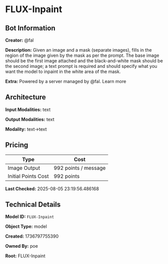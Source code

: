 # FLUX-Inpaint

## Bot Information

**Creator:** @fal

**Description:** Given an image and a mask (separate images), fills in the region of the image given by the mask as per the prompt. The base image should be the first image attached and the black-and-white mask should be the second image; a text prompt is required and should specify what you want the model to inpaint in the white area of the mask.

**Extra:** Powered by a server managed by @fal. Learn more


## Architecture

**Input Modalities:** text

**Output Modalities:** text

**Modality:** text->text


## Pricing

| Type | Cost |
|------|------|
| Image Output | 992 points / message |
| Initial Points Cost | 992 points |

**Last Checked:** 2025-08-05 23:19:56.486168


## Technical Details

**Model ID:** `FLUX-Inpaint`

**Object Type:** model

**Created:** 1736797755390

**Owned By:** poe

**Root:** FLUX-Inpaint
